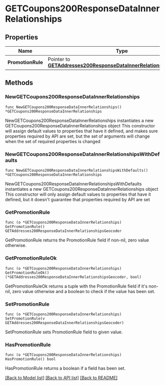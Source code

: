 # GETCoupons200ResponseDataInnerRelationships

## Properties

Name | Type | Description | Notes
------------ | ------------- | ------------- | -------------
**PromotionRule** | Pointer to [**GETAddresses200ResponseDataInnerRelationshipsGeocoder**](GETAddresses200ResponseDataInnerRelationshipsGeocoder.md) |  | [optional] 

## Methods

### NewGETCoupons200ResponseDataInnerRelationships

`func NewGETCoupons200ResponseDataInnerRelationships() *GETCoupons200ResponseDataInnerRelationships`

NewGETCoupons200ResponseDataInnerRelationships instantiates a new GETCoupons200ResponseDataInnerRelationships object
This constructor will assign default values to properties that have it defined,
and makes sure properties required by API are set, but the set of arguments
will change when the set of required properties is changed

### NewGETCoupons200ResponseDataInnerRelationshipsWithDefaults

`func NewGETCoupons200ResponseDataInnerRelationshipsWithDefaults() *GETCoupons200ResponseDataInnerRelationships`

NewGETCoupons200ResponseDataInnerRelationshipsWithDefaults instantiates a new GETCoupons200ResponseDataInnerRelationships object
This constructor will only assign default values to properties that have it defined,
but it doesn't guarantee that properties required by API are set

### GetPromotionRule

`func (o *GETCoupons200ResponseDataInnerRelationships) GetPromotionRule() GETAddresses200ResponseDataInnerRelationshipsGeocoder`

GetPromotionRule returns the PromotionRule field if non-nil, zero value otherwise.

### GetPromotionRuleOk

`func (o *GETCoupons200ResponseDataInnerRelationships) GetPromotionRuleOk() (*GETAddresses200ResponseDataInnerRelationshipsGeocoder, bool)`

GetPromotionRuleOk returns a tuple with the PromotionRule field if it's non-nil, zero value otherwise
and a boolean to check if the value has been set.

### SetPromotionRule

`func (o *GETCoupons200ResponseDataInnerRelationships) SetPromotionRule(v GETAddresses200ResponseDataInnerRelationshipsGeocoder)`

SetPromotionRule sets PromotionRule field to given value.

### HasPromotionRule

`func (o *GETCoupons200ResponseDataInnerRelationships) HasPromotionRule() bool`

HasPromotionRule returns a boolean if a field has been set.


[[Back to Model list]](../README.md#documentation-for-models) [[Back to API list]](../README.md#documentation-for-api-endpoints) [[Back to README]](../README.md)



